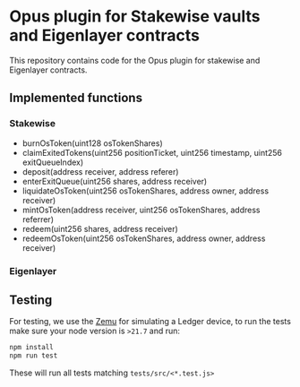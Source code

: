 # Opus plugin for Stakewise vaults and Eigenlayer contracts

This repository contains code for the Opus plugin for stakewise and Eigenlayer
contracts.

## Implemented functions

### Stakewise

- burnOsToken(uint128 osTokenShares)
- claimExitedTokens(uint256 positionTicket, uint256 timestamp, uint256 exitQueueIndex)
- deposit(address receiver, address referer)
- enterExitQueue(uint256 shares, address receiver)
- liquidateOsToken(uint256 osTokenShares, address owner, address receiver)
- mintOsToken(address receiver, uint256 osTokenShares, address referrer)
- redeem(uint256 shares, address receiver)
- redeemOsToken(uint256 osTokenShares, address owner, address receiver)

### Eigenlayer

## Testing

For testing, we use the [Zemu](https://github.com/Zondax/zemu) for simulating a Ledger device,
to run the tests make sure your node version is `>21.7` and run:

```bash
npm install
npm run test
```

These will run all tests matching `tests/src/<*.test.js>`
